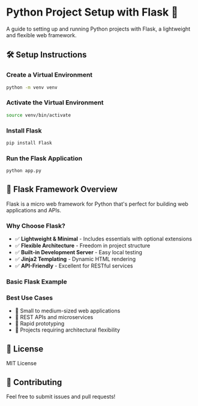 # Python Project Setup with Flask 🚀

A guide to setting up and running Python projects with Flask, a lightweight and flexible web framework.

## 🛠️ Setup Instructions

### Create a Virtual Environment

```bash
python -m venv venv
```

### Activate the Virtual Environment

```bash
source venv/bin/activate
```

### Install Flask

```bash
pip install Flask
```

### Run the Flask Application

```bash
python app.py
```

## 🌟 Flask Framework Overview

Flask is a micro web framework for Python that's perfect for building web applications and APIs.

### Why Choose Flask?

- ✅ **Lightweight & Minimal** - Includes essentials with optional extensions
- ✅ **Flexible Architecture** - Freedom in project structure
- ✅ **Built-in Development Server** - Easy local testing
- ✅ **Jinja2 Templating** - Dynamic HTML rendering
- ✅ **API-Friendly** - Excellent for RESTful services

### Basic Flask Example

### Best Use Cases

- 🔸 Small to medium-sized web applications
- 🔸 REST APIs and microservices
- 🔸 Rapid prototyping
- 🔸 Projects requiring architectural flexibility

## 📝 License

MIT License

## 🤝 Contributing

Feel free to submit issues and pull requests!

